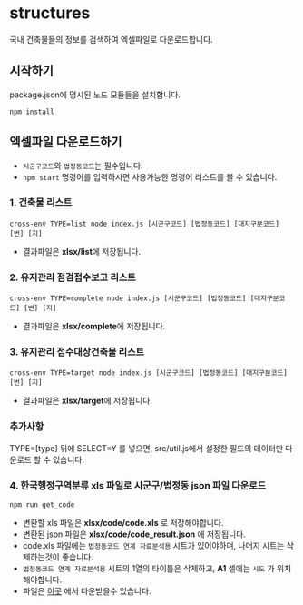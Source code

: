 # structures
국내 건축물들의 정보를 검색하여 엑셀파일로 다운로드합니다.

## 시작하기
package.json에 명시된 노드 모듈들을 설치합니다.

```
npm install
```


## 엑셀파일 다운로드하기
- `시군구코드`와 `법정동코드`는 필수입니다.
- ``npm start`` 명령어를 입력하시면 사용가능한 명령어 리스트를 볼 수 있습니다.

### 1. 건축물 리스트
```
cross-env TYPE=list node index.js [시군구코드] [법정동코드] [대지구분코드] [번] [지]
```
- 결과파일은 **xlsx/list**에 저장됩니다.

### 2. 유지관리 점검접수보고 리스트
```
cross-env TYPE=complete node index.js [시군구코드] [법정동코드] [대지구분코드] [번] [지]
```
- 결과파일은 **xlsx/complete**에 저장됩니다.

### 3. 유지관리 접수대상건축물 리스트
```
cross-env TYPE=target node index.js [시군구코드] [법정동코드] [대지구분코드] [번] [지]
```
- 결과파일은 **xlsx/target**에 저장됩니다.


### 추가사항
TYPE=[type] 뒤에 SELECT=Y 를 넣으면, src/util.js에서 설정한 필드의 데이터만 다운로드 할 수 있습니다.

### 4. 한국행정구역분류 xls 파일로 시군구/법정동 json 파일 다운로드
```
npm run get_code
```
- 변환할 xls 파일은 **xlsx/code/code.xls** 로 저장해야합니다.
- 변환된 json 파일은 **xlsx/code/code_result.json** 에 저장됩니다.
- code.xls 파일에는 `법정동코드 연계 자료분석용` 시트가 있어야하며, 나머지 시트는 삭제하는것이 좋습니다.
- `법정동코드 연계 자료분석용` 시트의 1열의 타이틀은 삭제하고, **A1** 셀에는 `시도` 가 위치해야합니다.
- 파일은 [이곳](https://kssc.kostat.go.kr:8443/ksscNew_web/kssc/common/CommonBoardList.do?gubun=1&strCategoryNameCode=019&strBbsId=kascrr&categoryMenu=014) 에서 다운받을수 있습니다.

